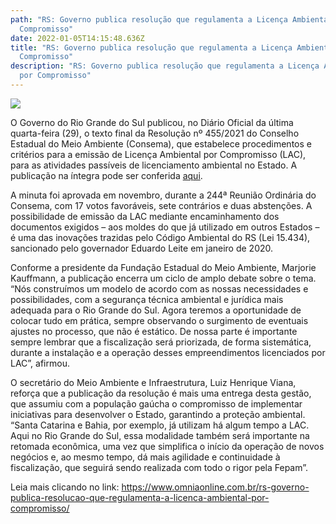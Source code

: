 ```yaml
---
path: "RS: Governo publica resolução que regulamenta a Licença Ambiental por
  Compromisso"
date: 2022-01-05T14:15:48.636Z
title: "RS: Governo publica resolução que regulamenta a Licença Ambiental por
  Compromisso"
description: "RS: Governo publica resolução que regulamenta a Licença Ambiental
  por Compromisso"
---
```

<!--StartFragment-->

![](https://www.omniaonline.com.br/wp-content/uploads/2022/01/Site-LinkedIn-Facebook-32.png)

O Governo do Rio Grande do Sul publicou, no Diário Oficial da última quarta-feira (29), o texto final da Resolução nº 455/2021 do Conselho Estadual do Meio Ambiente (Consema), que estabelece procedimentos e critérios para a emissão de Licença Ambiental por Compromisso (LAC), para as atividades passíveis de licenciamento ambiental no Estado. A publicação na íntegra pode ser conferida [aqui](https://www.diariooficial.rs.gov.br/materia?id=661293).

A minuta foi aprovada em novembro, durante a 244ª Reunião Ordinária do Consema, com 17 votos favoráveis, sete contrários e duas abstenções. A possibilidade de emissão da LAC mediante encaminhamento dos documentos exigidos – aos moldes do que já utilizado em outros Estados – é uma das inovações trazidas pelo Código Ambiental do RS (Lei 15.434), sancionado pelo governador Eduardo Leite em janeiro de 2020.

Conforme a presidente da Fundação Estadual do Meio Ambiente, Marjorie Kauffmann, a publicação encerra um ciclo de amplo debate sobre o tema. “Nós construímos um modelo de acordo com as nossas necessidades e possibilidades, com a segurança técnica ambiental e jurídica mais adequada para o Rio Grande do Sul. Agora teremos a oportunidade de colocar tudo em prática, sempre observando o surgimento de eventuais ajustes no processo, que não é estático. De nossa parte é importante sempre lembrar que a fiscalização será priorizada, de forma sistemática, durante a instalação e a operação desses empreendimentos licenciados por LAC”, afirmou.

O secretário do Meio Ambiente e Infraestrutura, Luiz Henrique Viana, reforça que a publicação da resolução é mais uma entrega desta gestão, que assumiu com a população gaúcha o compromisso de implementar iniciativas para desenvolver o Estado, garantindo a proteção ambiental. “Santa Catarina e Bahia, por exemplo, já utilizam há algum tempo a LAC. Aqui no Rio Grande do Sul, essa modalidade também será importante na retomada econômica, uma vez que simplifica o início da operação de novos negócios e, ao mesmo tempo, dá mais agilidade e continuidade à fiscalização, que seguirá sendo realizada com todo o rigor pela Fepam”.

Leia mais clicando no link: https://www.omniaonline.com.br/rs-governo-publica-resolucao-que-regulamenta-a-licenca-ambiental-por-compromisso/

<!--EndFragment-->